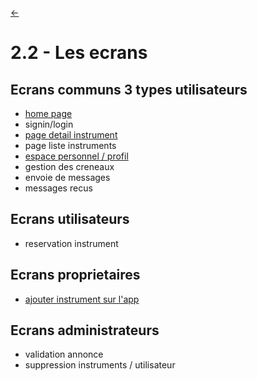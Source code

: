 <link rel="stylesheet" href="style.css"/>

[<span class="icon-big">&#8592;</span>](./2-analyse.md)

# 2.2 - Les ecrans

## Ecrans communs 3 types utilisateurs

- [home page](./wireframes/home-page.md)
- signin/login
- [page detail instrument](./wireframes/instrument-detail-page.md)
- page liste instruments
- [espace personnel / profil](./wireframes/profil-page.md)
- gestion des creneaux
- envoie de messages
- messages recus

## Ecrans utilisateurs

- reservation instrument

## Ecrans proprietaires

- [ajouter instrument sur l'app](./wireframes/ajout-instrument.md)

## Ecrans administrateurs

- validation annonce
- suppression instruments / utilisateur
